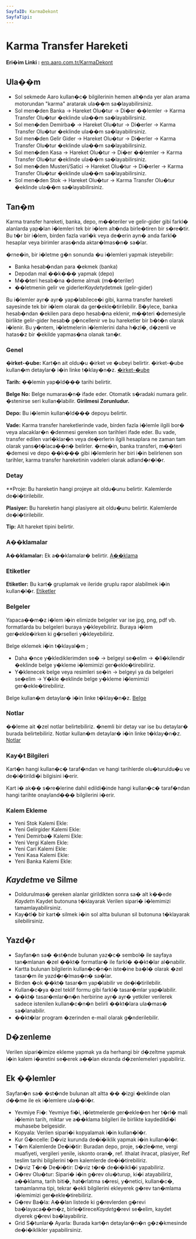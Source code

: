 ```yaml
---
SayfaID: KarmaDekont
SayfaTipi: 
---
```


# Karma Transfer Hareketi 

**Eri�im Linki :** [erp.aaro.com.tr/KarmaDekont](erp.aaro.com.tr/KarmaDekont/)

## Ula��m 

- Sol sekmede Aaro kullan�c� bilgilerinin hemen alt�nda yer alan arama motorundan "karma" aratarak ula��m sa�layabilirsiniz.
- Sol men�den Banka -> Hareket Olu�tur -> Di�er ��lemler -> Karma Transfer Olu�tur �eklinde ula��m sa�layabilirsiniz. 
- Sol men�den Demirba� -> Hareket Olu�tur -> Di�erler -> Karma Transfer Olu�tur �eklinde ula��m sa�layabilirsiniz. 
- Sol men�den Gelir Gider -> Hareket Olu�tur -> Di�erler -> Karma Transfer Olu�tur �eklinde ula��m sa�layabilirsiniz. 
- Sol men�den Kasa -> Hareket Olu�tur -> Di�er ��lemler -> Karma Transfer Olu�tur �eklinde ula��m sa�layabilirsiniz. 
- Sol men�den Musteri/Satici -> Hareket Olu�tur -> Di�erler -> Karma Transfer Olu�tur �eklinde ula��m sa�layabilirsiniz. 
- Sol men�den Stok -> Hareket Olu�tur -> Karma Transfer Olu�tur �eklinde ula��m sa�layabilirsiniz. 

## Tan�m 

Karma transfer hareketi, banka, depo, m��teriler ve gelir-gider gibi farkl� alanlarda yap�lan i�lemleri tek bir i�lem alt�nda birle�tiren bir s�re�tir. 
Bu t�r bir i�lem, birden fazla varl�k veya de�erin ayn� anda farkl� hesaplar veya birimler aras�nda aktar�lmas�n� sa�lar.

�rne�in, bir i�letme g�n sonunda �u i�lemleri yapmak isteyebilir:

- Banka hesab�ndan para �ekmek (banka)
- Depodan mal ��k��� yapmak (depo)
- M��teri hesab�na �deme almak (m��teriler)
- ��letmenin gelir ve giderler*Kaydet*ydetmek (gelir-gider)

Bu i�lemler ayr� ayr� yap�labilece�i gibi, karma transfer hareketi sayesinde tek bir i�lem olarak da ger�ekle�tirilebilir. 
B�ylece, banka hesab�ndan �ekilen para depo hesab�na eklenir, m��teri �demesiyle birlikte gelir-gider hesab� g�ncellenir ve bu hareketler bir b�t�n olarak i�lenir. 
Bu y�ntem, i�letmelerin i�lemlerini daha h�zl�, d�zenli ve hatas�z bir �ekilde yapmas�na olanak tan�r.

### Genel 

**�irket-�ube:** Kart�n ait oldu�u �irket ve �ubeyi belirtir. �irket-�ube kullan�m detaylar� i�in linke t�klay�n�z. [�irket-�ube](../TemelOzellikler/SirketSubeKart.md)

**Tarih:** ��lemin yap�ld��� tarihi belirtir.

**Belge No:** Belge numaras�n� ifade eder. Otomatik s�radaki numara gelir. �stenirse seri kullan�labilir.
**Girilmesi Zorunludur.**

**Depo:** Bu i�lemin kullan�ld��� depoyu belirtir.

**Vade:** Karma transfer hareketlerinde vade, birden fazla i�lemle ilgili bor� veya alacaklar�n �denmesi gereken son tarihleri ifade eder. 
Bu vade, transfer edilen varl�klar�n veya de�erlerin ilgili hesaplara ne zaman tam olarak yans�t�laca��n� belirler. 
	�rne�in, banka transferi, m��teri �demesi ve depo ��k��� gibi i�lemlerin her biri i�in belirlenen son tarihler, karma transfer hareketinin vadeleri olarak adland�r�l�r.

### Detay

**Proje: Bu hareketin hangi projeye ait oldu�unu belirtir. Kalemlerde de�i�tirilebilir.

**Plasiyer:** Bu hareketin hangi plasiyere ait oldu�unu belirtir. Kalemlerde de�i�tirilebilir.

**Tip:** Alt hareket tipini belirtir.

### A��klamalar

**A��klamalar:** Ek a��klamalar� belirtir. [A��klama](../TemelOzellikler/Aciklama.md)

### Etiketler

**Etiketler:** Bu kart� gruplamak ve ileride gruplu rapor alabilmek i�in kullan�l�r. [Etiketler](../TemelOzellikler/Etiketler.md)

### Belgeler

Yapaca��m�z i�lem i�in elimizde belgeler var ise jpg, png, pdf vb. formatlarda bu belgeleri buraya y�kleyebiliriz.
Buraya i�lem ger�ekle�irken ki g�rselleri y�kleyebiliriz.

Belge eklemek i�in t�klayal�m ;

- Daha �nce y�klediklerimden se� -> belgeyi se�elim -> �li�kilendir �eklinde belge y�kleme i�lemimizi ger�ekle�tirebiliriz.
- Y�klenecek belge veya resimleri se�in -> belgeyi ya da belgeleri se�elim -> Y�kle �eklinde belge y�kleme i�lemimizi ger�ekle�tirebiliriz.

Belge kullan�m detaylar� i�in linke t�klay�n�z. [Belge](../TemelOzellikler/Belgeler.md)

### Notlar 

��leme ait �zel notlar belirtebiliriz. 
�nemli bir detay var ise bu detaylar� burada belirtebiliriz.
Notlar kullan�m detaylar� i�in linke t�klay�n�z. [Notlar](../TemelOzellikler/Notlar.md)

### Kay�t Bilgileri

Kart�n hangi kullan�c� taraf�ndan ve hangi tarihlerde olu�turuldu�u ve de�i�tirildi�i bilgisini i�erir.

Kart i� ak�� s�re�lerine dahil edildi�inde hangi kullan�c� taraf�ndan hangi tarihte onayland��� bilgilerini i�erir. 

### Kalem Ekleme

- Yeni Stok Kalemi Ekle: 
- Yeni Gelirgider Kalemi Ekle: 
- Yeni Demirba� Kalemi Ekle: 
- Yeni Vergi Kalem Ekle: 
- Yeni Cari Kalemi Ekle: 
- Yeni Kasa Kalemi Ekle: 
- Yeni Banka Kalemi Ekle: 




## *Kaydet*me ve Silme

- Doldurulmas� gereken alanlar girildikten sonra sa� alt k��ede *Kaydet*n Kaydet butonuna t�klayarak Verilen sipari� i�lemimizi tamamlayabilirsiniz.
- Kay�tl� bir kart� silmek i�in sol altta bulunan sil butonuna t�klayarak silebilirsiniz.

## Yazd�r

- Sayfan�n sa� �st�nde bulunan yaz�c� sembol� ile sayfaya tan�mlanan �zel ��kt� formatlar� ile farkl� ��kt�lar al�nabilir. 
- Kartta bulunan bilgilerin kullan�c�n�n iste�ine ba�l� olarak �zel tasar�m ile yazd�r�lmas�n� sa�lar.
- Birden �ok ��kt� tasar�m yap�labilir ve de�i�tirilebilir.
- Kullan�c�ya �zel teklif formu gibi farkl� tasar�mlar yap�labilir.
- ��kt� tasar�mlar�n�n herbirine ayr� ayr� yetkiler verilerek sadece istenilen kullan�c�n�n belirli ��kt�lara ula�mas� sa�lanabilir.
- ��kt�lar program �zerinden e-mail olarak g�nderilebilir. 

## D�zenleme 

Verilen sipari�imize ekleme yapmak ya da herhangi bir d�zeltme yapmak i�in kalem i�aretini se�erek a��lan ekranda d�zenlemeleri yapabiliriz.

## Ek ��lemler

 Sayfan�n sa� �st�nde bulunan alt altta �� �izgi �eklinde olan d��me ile ek i�lemlere ula��l�r.
- Yevmiye Fi�: Yevmiye fi�i, i�letmelerde ger�ekle�en her t�rl� mali i�lemin tarih, miktar ve a��klama bilgileri ile birlikte kaydedildi�i muhasebe belgesidir.
- Kopyala: Verilen sipari�i kopyalamak i�in kullan�l�r.
- Kur G�ncelle: D�viz kurunda de�i�iklik yapmak i�in kullan�l�r.
- T�m Kalemlerde De�i�tir: Buradan depo, proje, s�zle�me, vergi muafiyeti, vergileri yenile, iskonto oran�, ref. ithalat ihracat, plasiyer, Ref teslim tarihi bilgilerini t�m kalemlerde de�i�tirebiliriz.
- D�viz T�r� De�i�tir: D�viz t�r� de�i�ikli�i yapabiliriz.
- G�rev Olu�tur: Sipari� i�in g�rev olu�turup, ki�i atayabiliriz, a��klama, tarih biti�, hat�rlatma s�resi, y�netici, kullan�c�, tamamlanma tipi, tekrar �ekli bilgilerini ekleyerek g�rev tan�mlama i�lemimizi ger�ekle�tirebiliriz.
- G�rev Ba�la: A��lan listede ki g�revlerden g�revi ba�layaca��m�z, birle�tirece*Kaydet*g�revi se�elim, kaydet diyerek g�revi ba�layabiliriz.
- Grid S�tunlar� Ayarla: Burada kart�n detaylar�n�n g�z�kmesinde de�i�iklikler yapabilirsiniz.


